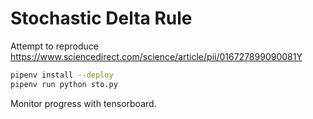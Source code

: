 Stochastic Delta Rule
=====

Attempt to reproduce <https://www.sciencedirect.com/science/article/pii/016727899090081Y>

```bash
pipenv install --deploy
pipenv run python sto.py
```

Monitor progress with tensorboard.
